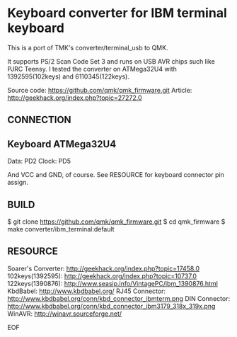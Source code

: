Keyboard converter for IBM terminal keyboard
============================================

This is a port of TMK's converter/terminal_usb to QMK.

It supports PS/2 Scan Code Set 3 and runs on USB AVR chips such like PJRC Teensy.
I tested the converter on ATMega32U4 with 1392595(102keys) and 6110345(122keys).

Source code: https://github.com/qmk/qmk_firmware.git
Article: http://geekhack.org/index.php?topic=27272.0


CONNECTION
----------
Keyboard    ATMega32U4
----------------------
Data:       PD2
Clock:      PD5

And VCC and GND, of course. See RESOURCE for keyboard connector pin assign.


BUILD
-----
$ git clone https://github.com/qmk/qmk_firmware.git
$ cd qmk_firmware
$ make converter/ibm_terminal:default


RESOURCE
--------
Soarer's Converter: http://geekhack.org/index.php?topic=17458.0
102keys(1392595): http://geekhack.org/index.php?topic=10737.0
122keys(1390876): http://www.seasip.info/VintagePC/ibm_1390876.html
KbdBabel: http://www.kbdbabel.org/
RJ45 Connector: http://www.kbdbabel.org/conn/kbd_connector_ibmterm.png
DIN Connector: http://www.kbdbabel.org/conn/kbd_connector_ibm3179_318x_319x.png
WinAVR: http://winavr.sourceforge.net/

EOF
